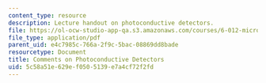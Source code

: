 ```yaml
---
content_type: resource
description: Lecture handout on photoconductive detectors.
file: https://ol-ocw-studio-app-qa.s3.amazonaws.com/courses/6-012-microelectronic-devices-and-circuits-fall-2009/5c58a51e629ef0505139e7a4cf72f2fd_MIT6_012F09_lec03_photo.pdf
file_type: application/pdf
parent_uid: e4c7985c-766a-2f9c-5bac-08869dd8bade
resourcetype: Document
title: Comments on Photoconductive Detectors
uid: 5c58a51e-629e-f050-5139-e7a4cf72f2fd
---
```

